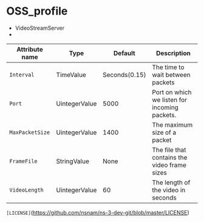 # OSS_profile


* VideoStreamServer
* 
| Attribute name | Type | Default | Description |
| ----------- | ------ | ------ | ------------- |
| `Interval` | TimeValue | Seconds(0.15)  | The time to wait between packets |
| `Port` | UintegerValue | 5000 | Port on which we listen for incoming packets. |
| `MaxPacketSize` | UintegerValue | 1400  | The maximum size of a packet |
| `FrameFile` | StringValue | None  | The file that contains the video frame sizes |
| `VideoLength` | UintegerValue | 60  | The length of the video in seconds |

`[LICENSE]`(https://github.com/nsnam/ns-3-dev-git/blob/master/LICENSE)
